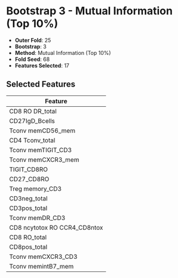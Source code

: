 # Bootstrap 3 - Mutual Information (Top 10%)

- **Outer Fold**: 25
- **Bootstrap**: 3
- **Method**: Mutual Information (Top 10%)
- **Fold Seed**: 68
- **Features Selected**: 17

## Selected Features

| Feature |
|---------|
| CD8 RO DR_total |
| CD27IgD_Bcells |
| Tconv memCD56_mem |
| CD4 Tconv_total |
| Tconv memTIGIT_CD3 |
| Tconv memCXCR3_mem |
| TIGIT_CD8RO |
| CD27_CD8RO |
| Treg memory_CD3 |
| CD3neg_total |
| CD3pos_total |
| Tconv memDR_CD3 |
| CD8 ncytotox RO CCR4_CD8ntox |
| CD8 RO_total |
| CD8pos_total |
| Tconv memCXCR3_CD3 |
| Tconv memintB7_mem |
